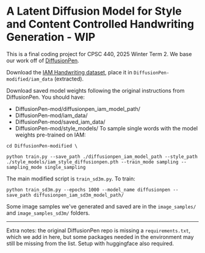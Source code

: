 # A Latent Diffusion Model for Style and Content Controlled Handwriting Generation - WIP

This is a final coding project for CPSC 440, 2025 Winter Term 2. We base our work off of [DiffusionPen](https://github.com/koninik/DiffusionPen).

Download the [IAM Handwriting dataset](https://fki.tic.heia-fr.ch/databases/iam-handwriting-database), place it in `DiffusionPen-modified/iam_data` (extracted).

Download saved model weights following the original instructions from DiffusionPen. You should have:
  - DiffusionPen-mod/diffusionpen_iam_model_path/
  - DiffusionPen-mod/iam_data/
  - DiffusionPen-mod/saved_iam_data/
  - DiffusionPen-mod/style_models/
To sample single words with the model weights pre-trained on IAM:
```
cd DiffusionPen-modified \

python train.py --save_path ./diffusionpen_iam_model_path --style_path ./style_models/iam_style_diffusionpen.pth --train_mode sampling --sampling_mode single_sampling
```

The main modified script is `train_sd3m.py`. To train:
```
python train_sd3m.py --epochs 1000 --model_name diffusionpen --save_path diffusionpen_iam_sd3m_model_path/
```

Some image samples we've generated and saved are in the `image_samples/` and `image_samples_sd3m/` folders.

---
Extra notes: the original DiffusionPen repo is missing a `requirements.txt`, which we add in here, but some packages needed in the environment may still be missing from the list. Setup with huggingface also required.
